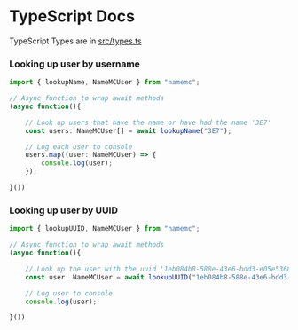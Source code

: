 # TypeScript Docs

TypeScript Types are in [src/types.ts](https://github.com/JoshMerlino/namemc/blob/master/src/types.ts)

### Looking up user by username

```typescript
import { lookupName, NameMCUser } from "namemc";

// Async function to wrap await methods
(async function(){

	// Look up users that have the name or have had the name '3E7'
	const users: NameMCUser[] = await lookupName("3E7");

	// Log each user to console
	users.map((user: NameMCUser) => {
		console.log(user);
	});

}())

```

### Looking up user by UUID

```typescript
import { lookupUUID, NameMCUser } from "namemc";

// Async function to wrap await methods
(async function(){

	// Look up the user with the uuid '1eb084b8-588e-43e6-bdd3-e05e53682987' which is 'TehPicix'
	const user: NameMCUser = await lookupUUID("1eb084b8-588e-43e6-bdd3-e05e53682987");

	// Log user to console
	console.log(user);

}())

```
